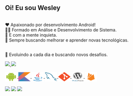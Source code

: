 ## Oi!  Eu sou  Wesley 
<br>:heart: Apaixonado por desenvolvimento Android! 
<br>:man_student: Formado em Análise e Desenvolvimento de Sistema.
<br>:exploding_head: E com a mente inquieta.
<br>:raised_hands: Sempre buscando melhorar e aprender novas tecnológicas.

<br>:facepunch: Evoluindo a cada dia e buscando novos desafios.

<div>
  <a href="https://github.com/wesleyorrr">
  <img height="180em" src="https://github-readme-stats.vercel.app/api?username=wesleyorrr&show_icons=true&theme=blue&include_all_commits=true&count_private=true"/>
  <img height="180em" src="https://github-readme-stats.vercel.app/api/top-langs/?username=wesleyorrr&layout=compact&langs_count=7&theme=blue"/>
</div>
<div style="display: inline_block"><br>
  
</div>
  <div> 
 <img align="center" alt="Wes-Android" height="30" width="40" src="https://raw.githubusercontent.com/devicons/devicon/master/icons/android/android-plain.svg">
  <img align="center" alt="Wes-Kotlin" height="30" width="40" src="https://raw.githubusercontent.com/devicons/devicon/master/icons/kotlin/kotlin-original.svg">
  <img align="center" alt="Wes-Java" height="30" width="40" src="https://raw.githubusercontent.com/devicons/devicon/master/icons/java/java-original.svg">
  <img align="center" alt="Wes-Banco" height="30" width="40" src="https://raw.githubusercontent.com/devicons/devicon/master/icons/mysql/mysql-original.svg">
  <img align="center" alt="Wes-Git" height="30" width="40" src="https://raw.githubusercontent.com/devicons/devicon/master/icons/git/git-original.svg">
  <img align="center" alt="Wes-word" height="30" width="40" src="https://raw.githubusercontent.com/devicons/devicon/master/icons/wordpress/wordpress-original.svg">
  <img align="center" alt="Wes-Fire" height="30" width="40" src="https://raw.githubusercontent.com/devicons/devicon/master/icons/firebase/firebase-plain.svg">  
  <div>
    <br>
 <a href="https://discord.com/channels/877169709475303465/877169710251245580" target="_blank"><img src="https://img.shields.io/badge/Discord-7289DA?style=for-the-badge&logo=discord&logoColor=white" target="_blank"></a> 
  <a href="https://www.linkedin.com/in/wesley-de-oliveira-rodrigues-1771911b4/" target="_blank"><img src="https://img.shields.io/badge/-LinkedIn-%230077B5?style=for-the-badge&logo=linkedin&logoColor=white" target="_blank"></a> 
    <a href="https://stackexchange.com/users/22543766/wesley-oliveira" target="_blank"> <img src = "https://img.shields.io/badge/Stack_Overflow-FE7A16?style=for-the-badge&logo=stack-overflow&logoColor=white" _ blank "> </a>
    
 
</div>
    
